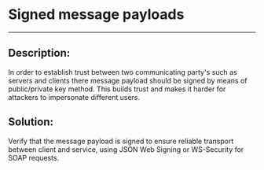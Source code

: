 # Signed message payloads
-------

## Description:

In order to establish trust between two communicating party's such as servers and clients
there message payload should be signed by means of public/private key method. This builds trust
and makes it harder for attackers to impersonate different users.

## Solution:

Verify that the message payload is signed to ensure reliable transport between client and
service, using JSON Web Signing or WS-Security for SOAP requests.
